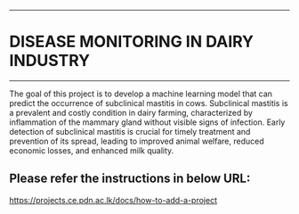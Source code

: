 ___
# DISEASE MONITORING IN DAIRY INDUSTRY
___

The goal of this project is to develop a machine learning model that can predict the occurrence of subclinical mastitis in cows. Subclinical mastitis is a prevalent and costly condition in dairy farming, characterized by inflammation of the mammary gland without visible signs of infection. Early detection of subclinical mastitis is crucial for timely treatment and prevention of its spread, leading to improved animal welfare, reduced economic losses, and enhanced milk quality.

## Please refer the instructions in below URL:

https://projects.ce.pdn.ac.lk/docs/how-to-add-a-project
